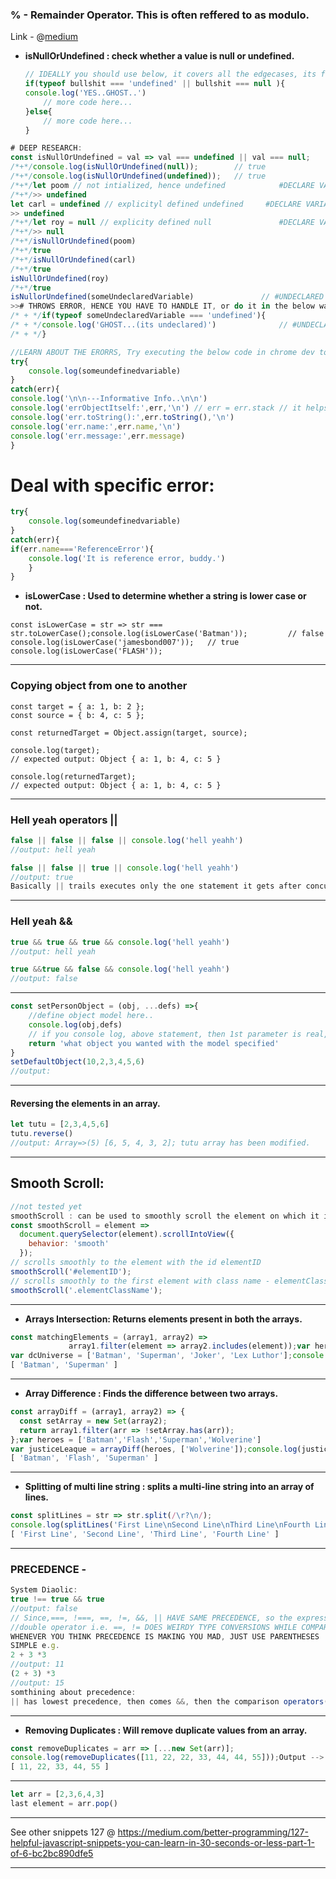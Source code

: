 ### % - Remainder Operator. This is often reffered to as modulo.

Link - @[medium](https://medium.com/javascript-in-plain-english/here-are-some-useful-javascript-snippets-47f4fa75bdd4)

- **isNullOrUndefined : check whether a value is null or undefined.**


  ```js
  // IDEALLY you should use below, it covers all the edgecases, its fair and square:
  if(typeof bullshit === 'undefined' || bullshit === null ){
  console.log('YES..GHOST..') 
      // more code here...
  }else{
      // more code here...
  }
  ```

  

```js
# DEEP RESEARCH:
const isNullOrUndefined = val => val === undefined || val === null;
/*+*/console.log(isNullOrUndefined(null));        // true
/*+*/console.log(isNullOrUndefined(undefined));   // true
/*+*/let poom // not intialized, hence undefined 			#DECLARE VARIABLE
/*+*/>> undefined
let carl = undefined // explicityl defined undefined 	 #DECLARE VARIABLE
>> undefined
/*+*/let roy = null // explicity defined null 				#DECLARE VARIABLE
/*+*/>> null
/*+*/isNullOrUndefined(poom)
/*+*/true
/*+*/isNullOrUndefined(carl)
/*+*/true
isNullOrUndefined(roy)
/*+*/true
isNullorUndefined(someUndeclaredVariable)				// #UNDECLARED VARIABLE
>># THROWS ERROR, HENCE YOU HAVE TO HANDLE IT, or do it in the below way. 
/* + */if(typeof someUndeclaredVariable === 'undefined'){
/* + */console.log('GHOST...(its undeclared)') 				// #UNDECLARED VARIABLE
/* + */}
```



```js
//LEARN ABOUT THE ERORRS, Try executing the below code in chrome dev tools, OR NODE
try{
    console.log(someundefinedvariable)
}
catch(err){
console.log('\n\n---Informative Info..\n\n')
console.log('errObjectItself:',err,'\n') // err = err.stack // it helps in finding the line of error 
console.log('err.toString():',err.toString(),'\n')
console.log('err.name:',err.name,'\n')
console.log('err.message:',err.message)
}
```



# Deal with specific error:

```js
try{
    console.log(someundefinedvariable)
}
catch(err){
if(err.name==='ReferenceError'){
	console.log('It is reference error, buddy.')
	}
}

```



- **isLowerCase : Used to determine whether a string is lower case or not.**

```
const isLowerCase = str => str === str.toLowerCase();console.log(isLowerCase('Batman'));         // false
console.log(isLowerCase('jamesbond007'));   // true
console.log(isLowerCase('FLASH'));  
```



***

### Copying object from one to another

```JS
const target = { a: 1, b: 2 };
const source = { b: 4, c: 5 };

const returnedTarget = Object.assign(target, source);

console.log(target);
// expected output: Object { a: 1, b: 4, c: 5 }

console.log(returnedTarget);
// expected output: Object { a: 1, b: 4, c: 5 }

```

***

### Hell yeah operators  ||

```js
false || false || false || console.log('hell yeahh')
//output: hell yeah

false || false || true || console.log('hell yeahh')
//output: true
Basically || trails executes only the one statement it gets after concurrent false events.
```

***

### Hell yeah &&

```js
true && true && true && console.log('hell yeahh')
//output: hell yeah

true &&true && false && console.log('hell yeahh')
//output: false
```

***

```js
const setPersonObject = (obj, ...defs) =>{ 
	//define object model here..
    console.log(obj,defs)
    // if you console log, above statement, then 1st parameter is real, rest all make an array. Get length of array with (defs.length) Array.length and use it accordingly.
    return 'what object you wanted with the model specified'
}
setDefaultObject(10,2,3,4,5,6)
//output: 
```

***

#### Reversing the elements in an array.

```js
let tutu = [2,3,4,5,6]
tutu.reverse()
//output: Array=>(5) [6, 5, 4, 3, 2]; tutu array has been modified.
```

***

## Smooth Scroll:

```js
//not tested yet
smoothScroll : can be used to smoothly scroll the element on which it is called into the visible area of the browser window.
const smoothScroll = element =>
  document.querySelector(element).scrollIntoView({
    behavior: 'smooth'
  });
// scrolls smoothly to the element with the id elementID
smoothScroll('#elementID');              
// scrolls smoothly to the first element with class name - elementClassName
smoothScroll('.elementClassName');
```

***

- **Arrays Intersection: Returns elements present in both the arrays.**

```js
const matchingElements = (array1, array2) => 
             array1.filter(element => array2.includes(element));var heroes = ['Batman', 'Superman', 'X-Men', 'Captain America'];
var dcUniverse = ['Batman', 'Superman', 'Joker', 'Lex Luthor'];console.log(matchingElements(heroes, dcUniverse));Output -->
[ 'Batman', 'Superman' ]
```

***

- **Array Difference : Finds the difference between two arrays.**

```js
const arrayDiff = (array1, array2) => {
  const setArray = new Set(array2);
  return array1.filter(arr => !setArray.has(arr));
};var heroes = ['Batman','Flash','Superman','Wolverine']
var justiceLeaque = arrayDiff(heroes, ['Wolverine']);console.log(justiceLeaque);Output -->
[ 'Batman', 'Flash', 'Superman' ]
```

***

- **Splitting of multi line string : splits a multi-line string into an array of lines.**

```js
const splitLines = str => str.split(/\r?\n/);
console.log(splitLines('First Line\nSecond Line\nThird Line\nFourth Line'));Output --> 
[ 'First Line', 'Second Line', 'Third Line', 'Fourth Line' ]
```

***

### PRECEDENCE - 

```js
System Diaolic:
true !== true && true
//output: false
// Since,===, !===, ==, !=, &&, || HAVE SAME PRECEDENCE, so the expression is evaluated from LEFT TO RIGHT.
//double operator i.e. ==, != DOES WEIRDY TYPE CONVERSIONS WHILE COMPARING of the operands given to them, SO WE AVOID THEM.
WHENEVER YOU THINK PRECEDENCE IS MAKING YOU MAD, JUST USE PARENTHESES
SIMPLE e.g.
2 + 3 *3
//output: 11
(2 + 3) *3
//output: 15
somthining about precedence: 
|| has lowest precedence, then comes &&, then the comparison operators(>,==, and so on.)
```

***

- **Removing Duplicates : Will remove duplicate values from an array.**

```js
const removeDuplicates = arr => [...new Set(arr)];
console.log(removeDuplicates([11, 22, 22, 33, 44, 44, 55]));Output -->
[ 11, 22, 33, 44, 55 ]
```

***

```js
let arr = [2,3,6,4,3]
last element = arr.pop()
```

***

See other snippets 127 @ https://medium.com/better-programming/127-helpful-javascript-snippets-you-can-learn-in-30-seconds-or-less-part-1-of-6-bc2bc890dfe5

***

